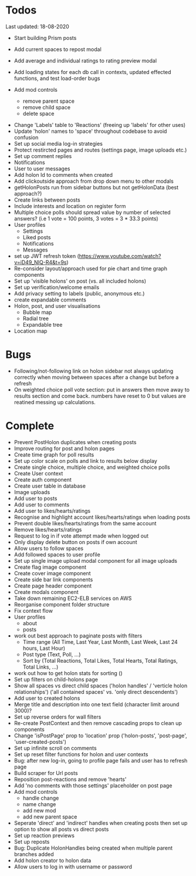 # Todos
Last updated: 18-08-2020

+ Start building Prism posts

+ Add current spaces to repost modal
+ Add average and individual ratings to rating preview modal
+ Add loading states for each db call in contexts, updated effected functions, and test load-order bugs
+ Add mod controls
    + remove parent space
    + remove child space
    + delete space

- Change 'Labels' table to 'Reactions' (freeing up 'labels' for other uses)
- Update 'holon' names to 'space' throughout codebase to avoid confusion
- Set up social media log-in strategies
- Protect restircted pages and routes (settings page, image uploads etc.)
- Set up comment replies
- Notifications
- User to user messages
- Add holon Id to comments when created
- Add clickoutside approach from drop down menu to other modals
- getHolonPosts run from sidebar buttons but not getHolonData (best approach?)
- Create links between posts
- Include interests and location on register form
- Multiple choice polls should spread value by number of selected answers? (i.e 1 vote = 100 points, 3 votes = 3 * 33.3 points)
- User profiles
    - Settings
    - Liked posts
    - Notifications
    - Messages
- set up JWT refresh token (https://www.youtube.com/watch?v=iD49_NIQ-R4&t=9s)
- Re-consider layout/approach used for pie chart and time graph components
- Set up 'visible holons' on post (vs. all included holons)
- Set up verification/welcome emails
- Add privacy setting to labels (public, anonymous etc.)
- create expandable comments
- Holon, post, and user visualisations
    - Bubble map
    - Radial tree
    - Expandable tree
- Location map

# Bugs
- Following/not-following link on holon sidebar not always updating correctly when moving between spaces after a change but before a refresh
- On weighted choice poll vote section: put in answers then move away to results section and come back. numbers have reset to 0 but values are reatined messing up calculations.

# Complete
- Prevent PostHolon duplicates when creating posts
- Improve routing for post and holon pages
- Create time graph for poll results
- Set up color scale on polls and link to results below display
- Create single choice, multiple choice, and weighted choice polls
- Create User context
- Create auth component
- Create user table in database
- Image uploads
- Add user to posts
- Add user to comments
- Add user to likes/hearts/ratings
- Recognise and highlight account likes/hearts/ratings when loading posts
- Prevent double likes/hearts/ratings from the same account
- Remove likes/hearts/ratings
- Request to log in if vote attempt made when logged out
- Only display delete button on posts if own account
- Allow users to follow spaces
- Add followed spaces to user profile
- Set up single image upload modal component for all image uploads
- Create flag image component
- Create cover image component
- Create side bar link components
- Create page header component
- Create modals component
- Take down remaining EC2-ELB services on AWS
- Reorganise component folder structure
- Fix context flow
- User profiles
    - about
    - posts
- work out best approach to paginate posts with filters
    - Time range (All Time, Last Year, Last Month, Last Week, Last 24 hours, Last Hour)
    - Post type (Text, Poll, ...)
    - Sort by (Total Reactions, Total Likes, Total Hearts, Total Ratings, Total Links, ...)
- work out how to get holon stats for sorting ()
- Set up filters on child-holons page
- Show all spaces vs direct child spaces ('holon handles' / 'verticle holon relationships') ('all contained spaces' vs. 'only direct descendents')
- Add user to created holons
- Merge title and description into one text field (character limit around 3000)?
- Set up reverse orders for wall filters
- Re-create PostContext and then remove cascading props to clean up components
- Change 'isPostPage' prop to 'location' prop ('holon-posts', 'post-page', 'user-created-posts')
- Set up infinite scroll on comments
- Set up reset filter functions for holon and user contexts
- Bug: after new log-in, going to profile page fails and user has to refresh page
- Build scraper for Url posts
- Reposition post-reactions and remove 'hearts'
- Add 'no comments with those settings' placeholder on post page
- Add mod controls
    - handle change
    - name change
    - add new mod
    - add new parent space
- Seperate 'direct' and 'indirect' handles when creating posts then set up option to show all posts vs direct posts
- Set up reaction previews
- Set up reposts
- Bug: Duplicate HolonHandles being created when multiple parent branches added
- Add holon creator to holon data
- Allow users to log in with username or password